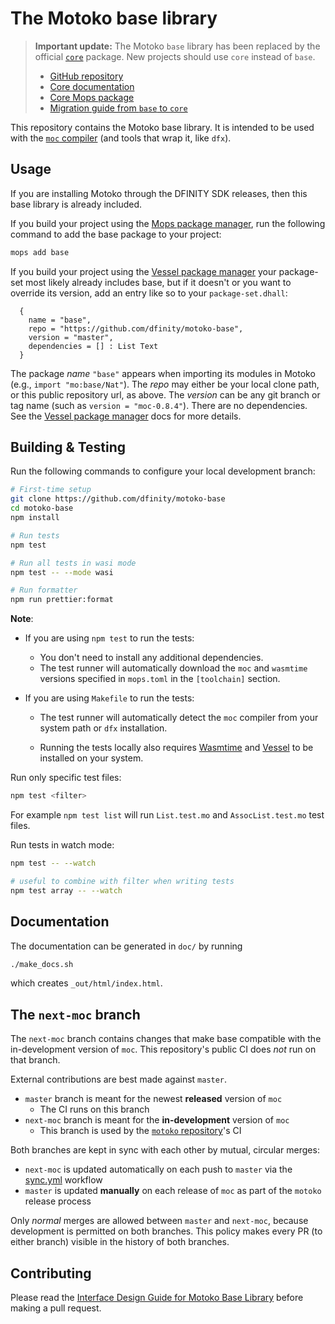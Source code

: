 The Motoko base library
=======================

> **Important update:** The Motoko `base` library has been replaced by the official [`core`](https://github.com/dfinity/motoko-core) package. New projects should use `core` instead of `base`.
>
> - [GitHub repository](https://github.com/dfinity/motoko-core)
> - [Core documentation](https://internetcomputer.org/docs/motoko/core)
> - [Core Mops package](https://mops.one/core)
> - [Migration guide from `base` to `core`](https://internetcomputer.org/docs/motoko/base-core-migration)

This repository contains the Motoko base library. It is intended to be used with the [`moc` compiler](https://github.com/dfinity/motoko) (and tools that wrap it, like `dfx`).

Usage
-----

If you are installing Motoko through the DFINITY SDK releases, then this base
library is already included.

If you build your project using the [Mops package manager], run the following command to add the base package to your project:

```sh
mops add base
```

If you build your project using the [Vessel package manager] your package-set most likely already includes base, but if it doesn't or you want to override its version, add an entry like so to your `package-set.dhall`:

```
  {
    name = "base",
    repo = "https://github.com/dfinity/motoko-base",
    version = "master",
    dependencies = [] : List Text
  }
```

The package _name_ `"base"` appears when importing its modules in Motoko (e.g., `import "mo:base/Nat"`).  The _repo_ may either be your local clone path, or this public repository url, as above.  The _version_ can be any git branch or tag name (such as `version = "moc-0.8.4"`).  There are no dependencies.  See the [Vessel package manager] docs for more details.

[Mops package manager]: https://mops.one

[Vessel package manager]: https://github.com/dfinity/vessel

Building & Testing
------------------

Run the following commands to configure your local development branch:

```sh
# First-time setup
git clone https://github.com/dfinity/motoko-base
cd motoko-base
npm install

# Run tests
npm test

# Run all tests in wasi mode
npm test -- --mode wasi

# Run formatter
npm run prettier:format
```

**Note**:
- If you are using `npm test` to run the tests:
  - You don't need to install any additional dependencies.
  - The test runner will automatically download the `moc` and `wasmtime` versions specified in `mops.toml` in the `[toolchain]` section.

- If you are using `Makefile` to run the tests:
  - The test runner will automatically detect the `moc` compiler from your system path or `dfx` installation.

  - Running the tests locally also requires [Wasmtime](https://wasmtime.dev/) and [Vessel](https://github.com/dfinity/vessel) to be installed on your system.

Run only specific test files:
```sh
npm test <filter>
```

For example `npm test list` will run `List.test.mo` and `AssocList.test.mo` test files.

Run tests in watch mode:
```sh
npm test -- --watch

# useful to combine with filter when writing tests
npm test array -- --watch
```

Documentation
-------------

The documentation can be generated in `doc/` by running

```sh
./make_docs.sh
```

which creates `_out/html/index.html`.

The `next-moc` branch
---------------------

The `next-moc` branch contains changes that make base compatible with the
in-development version of `moc`. This repository's public CI does _not_ run
on that branch.

External contributions are best made against `master`.

- `master` branch is meant for the newest **released** version of `moc`
  - The CI runs on this branch
- `next-moc` branch is meant for the **in-development** version of `moc`
  - This branch is used by the [`motoko` repository](https://github.com/dfinity/motoko)'s CI

Both branches are kept in sync with each other by mutual, circular merges:
- `next-moc` is updated automatically on each push to `master` via the [sync.yml](.github/workflows/sync.yml) workflow
- `master` is updated **manually** on each release of `moc` as part of the `motoko` release process

Only *normal* merges are allowed between `master` and `next-moc`, because development is permitted on both branches.
This policy makes every PR (to either branch) visible in the history of both branches.

Contributing
------------

Please read the [Interface Design Guide for Motoko Base Library](doc/design.md) before making a pull request.
